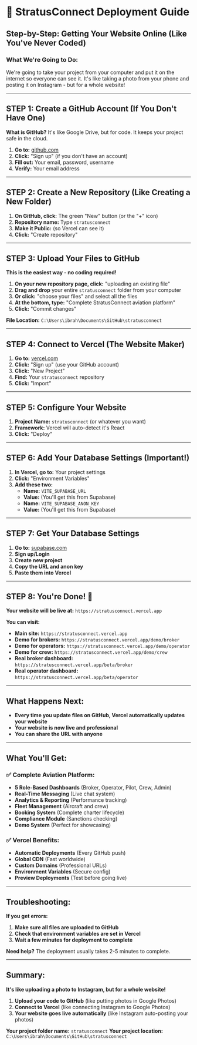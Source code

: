 # 🚀 StratusConnect Deployment Guide
## Step-by-Step: Getting Your Website Online (Like You've Never Coded)

### **What We're Going to Do:**
We're going to take your project from your computer and put it on the internet so everyone can see it. It's like taking a photo from your phone and posting it on Instagram - but for a whole website!

---

## **STEP 1: Create a GitHub Account (If You Don't Have One)**

**What is GitHub?** It's like Google Drive, but for code. It keeps your project safe in the cloud.

1. **Go to:** [github.com](https://github.com)
2. **Click:** "Sign up" (if you don't have an account)
3. **Fill out:** Your email, password, username
4. **Verify:** Your email address

---

## **STEP 2: Create a New Repository (Like Creating a New Folder)**

1. **On GitHub, click:** The green "New" button (or the "+" icon)
2. **Repository name:** Type `stratusconnect`
3. **Make it Public:** (so Vercel can see it)
4. **Click:** "Create repository"

---

## **STEP 3: Upload Your Files to GitHub**

**This is the easiest way - no coding required!**

1. **On your new repository page, click:** "uploading an existing file"
2. **Drag and drop** your entire `stratusconnect` folder from your computer
3. **Or click:** "choose your files" and select all the files
4. **At the bottom, type:** "Complete StratusConnect aviation platform"
5. **Click:** "Commit changes"

**File Location:** `C:\Users\ibrah\Documents\GitHub\stratusconnect`

---

## **STEP 4: Connect to Vercel (The Website Maker)**

1. **Go to:** [vercel.com](https://vercel.com)
2. **Click:** "Sign up" (use your GitHub account)
3. **Click:** "New Project"
4. **Find:** Your `stratusconnect` repository
5. **Click:** "Import"

---

## **STEP 5: Configure Your Website**

1. **Project Name:** `stratusconnect` (or whatever you want)
2. **Framework:** Vercel will auto-detect it's React
3. **Click:** "Deploy"

---

## **STEP 6: Add Your Database Settings (Important!)**

1. **In Vercel, go to:** Your project settings
2. **Click:** "Environment Variables"
3. **Add these two:**
   - **Name:** `VITE_SUPABASE_URL`
   - **Value:** (You'll get this from Supabase)
   - **Name:** `VITE_SUPABASE_ANON_KEY`
   - **Value:** (You'll get this from Supabase)

---

## **STEP 7: Get Your Database Settings**

1. **Go to:** [supabase.com](https://supabase.com)
2. **Sign up/Login**
3. **Create new project**
4. **Copy the URL and anon key**
5. **Paste them into Vercel**

---

## **STEP 8: You're Done! 🎉**

**Your website will be live at:** `https://stratusconnect.vercel.app`

**You can visit:**
- **Main site:** `https://stratusconnect.vercel.app`
- **Demo for brokers:** `https://stratusconnect.vercel.app/demo/broker`
- **Demo for operators:** `https://stratusconnect.vercel.app/demo/operator`
- **Demo for crew:** `https://stratusconnect.vercel.app/demo/crew`
- **Real broker dashboard:** `https://stratusconnect.vercel.app/beta/broker`
- **Real operator dashboard:** `https://stratusconnect.vercel.app/beta/operator`

---

## **What Happens Next:**

- **Every time you update files on GitHub, Vercel automatically updates your website**
- **Your website is now live and professional**
- **You can share the URL with anyone**

---

## **What You'll Get:**

### **✅ Complete Aviation Platform:**
- **5 Role-Based Dashboards** (Broker, Operator, Pilot, Crew, Admin)
- **Real-Time Messaging** (Live chat system)
- **Analytics & Reporting** (Performance tracking)
- **Fleet Management** (Aircraft and crew)
- **Booking System** (Complete charter lifecycle)
- **Compliance Module** (Sanctions checking)
- **Demo System** (Perfect for showcasing)

### **✅ Vercel Benefits:**
- **Automatic Deployments** (Every GitHub push)
- **Global CDN** (Fast worldwide)
- **Custom Domains** (Professional URLs)
- **Environment Variables** (Secure config)
- **Preview Deployments** (Test before going live)

---

## **Troubleshooting:**

**If you get errors:**
1. **Make sure all files are uploaded to GitHub**
2. **Check that environment variables are set in Vercel**
3. **Wait a few minutes for deployment to complete**

**Need help?** The deployment usually takes 2-5 minutes to complete.

---

## **Summary:**

**It's like uploading a photo to Instagram, but for a whole website!**

1. **Upload your code to GitHub** (like putting photos in Google Photos)
2. **Connect to Vercel** (like connecting Instagram to Google Photos)
3. **Your website goes live automatically** (like Instagram auto-posting your photos)

**Your project folder name:** `stratusconnect`
**Your project location:** `C:\Users\ibrah\Documents\GitHub\stratusconnect`

